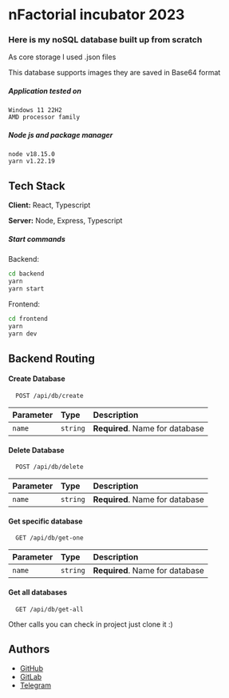 # nFactorial incubator 2023

### Here is my noSQL database built up from scratch
As core storage I used .json files

This database supports images they are saved in Base64 format


##### Application tested on
```
Windows 11 22H2
AMD processor family
```
##### Node js and package manager
```
node v18.15.0
yarn v1.22.19
```

## Tech Stack

**Client:** React, Typescript

**Server:** Node, Express, Typescript

##### Start commands

Backend:
```bash
cd backend
yarn
yarn start
```
Frontend:
```bash
cd frontend
yarn
yarn dev
```
## Backend Routing
#### Create Database

```http
  POST /api/db/create
```
| Parameter | Type     | Description                     |
|:----------|:---------|:--------------------------------|
| `name`    | `string` | **Required**. Name for database |

#### Delete Database

```http
  POST /api/db/delete
```
| Parameter | Type     | Description                     |
|:----------|:---------|:--------------------------------|
| `name`    | `string` | **Required**. Name for database |

#### Get specific database
```http
  GET /api/db/get-one
```
| Parameter | Type     | Description                     |
|:----------|:---------|:--------------------------------|
| `name`    | `string` | **Required**. Name for database |

#### Get all databases
```http
  GET /api/db/get-all
```
Other calls you can check in project just clone it :)

## Authors
- [GitHub](https://www.github.com/Lolp1ke)
- [GitLab](https://www.gitlab.com/Lolp1ke)
- [Telegram](https://t.me/Lolp1ke)
